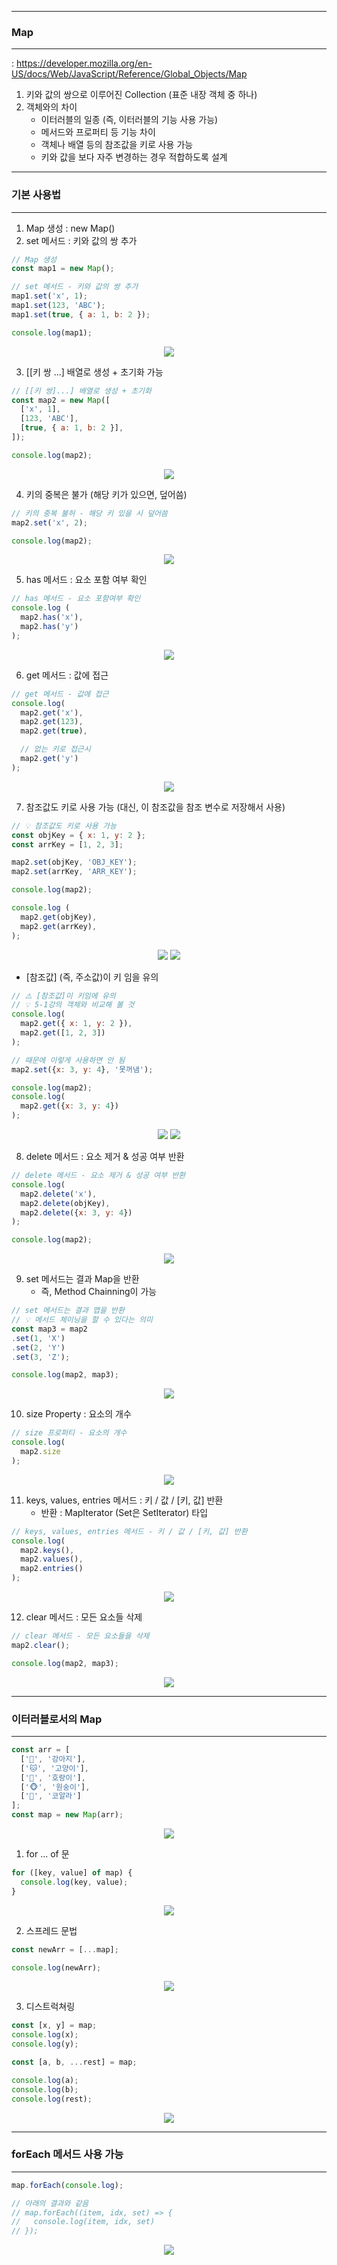 -----
### Map
-----
: https://developer.mozilla.org/en-US/docs/Web/JavaScript/Reference/Global_Objects/Map

1. 키와 값의 쌍으로 이루어진 Collection (표준 내장 객체 중 하나)
2. 객체와의 차이
   - 이터러블의 일종 (즉, 이터러블의 기능 사용 가능)
   - 메서드와 프로퍼티 등 기능 차이
   - 객체나 배열 등의 참조값을 키로 사용 가능
   - 키와 값을 보다 자주 변경하는 경우 적합하도록 설계

-----
### 기본 사용법
-----
1. Map 생성 : new Map()
2. set 메서드 : 키와 값의 쌍 추가
```js
// Map 생성
const map1 = new Map();

// set 메서드 - 키와 값의 쌍 추가
map1.set('x', 1);
map1.set(123, 'ABC');
map1.set(true, { a: 1, b: 2 });

console.log(map1);
```
<div align="center">
<img src="https://github.com/sooyounghan/JavaScript/assets/34672301/56e962b2-b860-4874-a52f-3cadf9d275cd">
</div>

3. [[키 쌍 ...] 배열로 생성 + 초기화 가능
```js
// [[키 쌍]...] 배열로 생성 + 초기화
const map2 = new Map([
  ['x', 1],
  [123, 'ABC'],
  [true, { a: 1, b: 2 }],
]);

console.log(map2);
```
<div align="center">
<img src="https://github.com/sooyounghan/JavaScript/assets/34672301/6f4cc14f-aa5b-4d84-a6fb-19b83abb5b9f">
</div>

4. 키의 중복은 불가 (해당 키가 있으면, 덮어씀)
```js
// 키의 중복 불허 - 해당 키 있을 시 덮어씀
map2.set('x', 2);

console.log(map2);
```
<div align="center">
<img src="https://github.com/sooyounghan/JavaScript/assets/34672301/3c202434-2aff-4caa-943b-56506208d97a">
</div>

5. has 메서드 : 요소 포함 여부 확인
```js
// has 메서드 - 요소 포함여부 확인
console.log (
  map2.has('x'),
  map2.has('y')
);
```
<div align="center">
<img src="https://github.com/sooyounghan/JavaScript/assets/34672301/9c8398bc-7cee-47e0-8ae0-2d6a7cfdfd3e">
</div>

6. get 메서드 : 값에 접근
```js
// get 메서드 - 값에 접근
console.log(
  map2.get('x'),
  map2.get(123),
  map2.get(true),

  // 없는 키로 접근시
  map2.get('y')
);
```
<div align="center">
<img src="https://github.com/sooyounghan/JavaScript/assets/34672301/b904cfba-be12-4d2c-9f76-fdee2d68ffab">
</div>

7. 참조값도 키로 사용 가능 (대신, 이 참조값을 참조 변수로 저장해서 사용)
```js
// 💡 참조값도 키로 사용 가능
const objKey = { x: 1, y: 2 };
const arrKey = [1, 2, 3];

map2.set(objKey, 'OBJ_KEY');
map2.set(arrKey, 'ARR_KEY');

console.log(map2);

console.log (
  map2.get(objKey),
  map2.get(arrKey),
);
```
<div align="center">
<img src="https://github.com/sooyounghan/JavaScript/assets/34672301/606a8e92-dd49-4e5d-bc50-6db529990591">
<img src="https://github.com/sooyounghan/JavaScript/assets/34672301/dd4b340c-d5d0-4144-8202-87e2592826b8">
</div>

  - [참조값] (즉, 주소값)이 키 임을 유의
```js
// ⚠️ [참조값]이 키임에 유의
// 💡 5-1강의 객체와 비교해 볼 것
console.log(
  map2.get({ x: 1, y: 2 }),
  map2.get([1, 2, 3])
);

// 때문에 이렇게 사용하면 안 됨
map2.set({x: 3, y: 4}, '못꺼냄');

console.log(map2);
console.log(
  map2.get({x: 3, y: 4})
);
```
<div align="center">
<img src="https://github.com/sooyounghan/JavaScript/assets/34672301/709552ee-8b3f-47f5-9420-686219155cc4">
<img src="https://github.com/sooyounghan/JavaScript/assets/34672301/a3fcee44-315c-460f-88d0-c6f4b4ced8be">
</div>

8. delete 메서드 : 요소 제거 & 성공 여부 반환
```js
// delete 메서드 - 요소 제거 & 성공 여부 반환
console.log(
  map2.delete('x'),
  map2.delete(objKey),
  map2.delete({x: 3, y: 4})
);

console.log(map2);
```
<div align="center">
<img src="https://github.com/sooyounghan/JavaScript/assets/34672301/4cbe554d-72ea-4fbb-ae79-0bc1bd85d5a8">
</div>


9. set 메서드는 결과 Map을 반환
    - 즉, Method Chainning이 가능
```js
// set 메서드는 결과 맵을 반환
// 💡 메서드 체이닝을 할 수 있다는 의미
const map3 = map2
.set(1, 'X')
.set(2, 'Y')
.set(3, 'Z');

console.log(map2, map3);
```
<div align="center">
<img src="https://github.com/sooyounghan/JavaScript/assets/34672301/625a326b-9569-4ca0-b315-5ea1f5532ac9">
</div>

10. size Property : 요소의 개수
```js
// size 프로퍼티 - 요소의 개수
console.log(
  map2.size
);
```
<div align="center">
<img src="https://github.com/sooyounghan/JavaScript/assets/34672301/8a9bc09f-e59b-4ab0-aac2-bd32e8c53d29">
</div>

11. keys, values, entries 메서드 : 키 / 값 / [키, 값] 반환
    - 반환 : MapIterator (Set은 SetIterator) 타입
```js
// keys, values, entries 메서드 - 키 / 값 / [키, 값] 반환
console.log(
  map2.keys(),
  map2.values(),
  map2.entries()
);
```
<div align="center">
<img src="https://github.com/sooyounghan/JavaScript/assets/34672301/f7f95cb8-a620-4a06-92b6-53cd5a425318">
</div>

12. clear 메서드 : 모든 요소들 삭제
```js
// clear 메서드 - 모든 요소들을 삭제
map2.clear();

console.log(map2, map3);
```
<div align="center">
<img src="https://github.com/sooyounghan/JavaScript/assets/34672301/e21c3b69-ca1b-42c2-8d0b-75f6a6041b53">
</div>

-----
### 이터러블로서의 Map
-----
```js
const arr = [
  ['🐶', '강아지'],
  ['🐱', '고양이'],
  ['🐯', '호랑이'],
  ['🐵', '원숭이'],
  ['🐨', '코알라']
];
const map = new Map(arr);
```
<div align="center">
<img src="https://github.com/sooyounghan/JavaScript/assets/34672301/ef457900-90e7-4d10-b750-b5a090b82e67">
</div>

1. for ... of 문
```js
for ([key, value] of map) {
  console.log(key, value);
}
```
<div align="center">
<img src="https://github.com/sooyounghan/JavaScript/assets/34672301/f8d72f52-9bc9-4f78-81bc-a81980374e0f">
</div>

2. 스프레드 문법
```js
const newArr = [...map];

console.log(newArr);
```
<div align="center">
<img src="https://github.com/sooyounghan/JavaScript/assets/34672301/16808e3f-fc26-44a6-b208-52534eb2a59f">
</div>

3. 디스트럭쳐링
```js
const [x, y] = map;
console.log(x);
console.log(y);

const [a, b, ...rest] = map;

console.log(a);
console.log(b);
console.log(rest);
```
<div align="center">
<img src="https://github.com/sooyounghan/JavaScript/assets/34672301/ef56b96c-d1d9-4969-9848-5b3149824f86">
</div>

-----
### forEach 메서드 사용 가능
-----
```js
map.forEach(console.log);

// 아래의 결과와 같음
// map.forEach((item, idx, set) => {
//   console.log(item, idx, set)
// });
```
<div align="center">
<img src="https://github.com/sooyounghan/JavaScript/assets/34672301/981029d6-93b9-4ab5-a853-d8c999fe0c2c">
</div>
